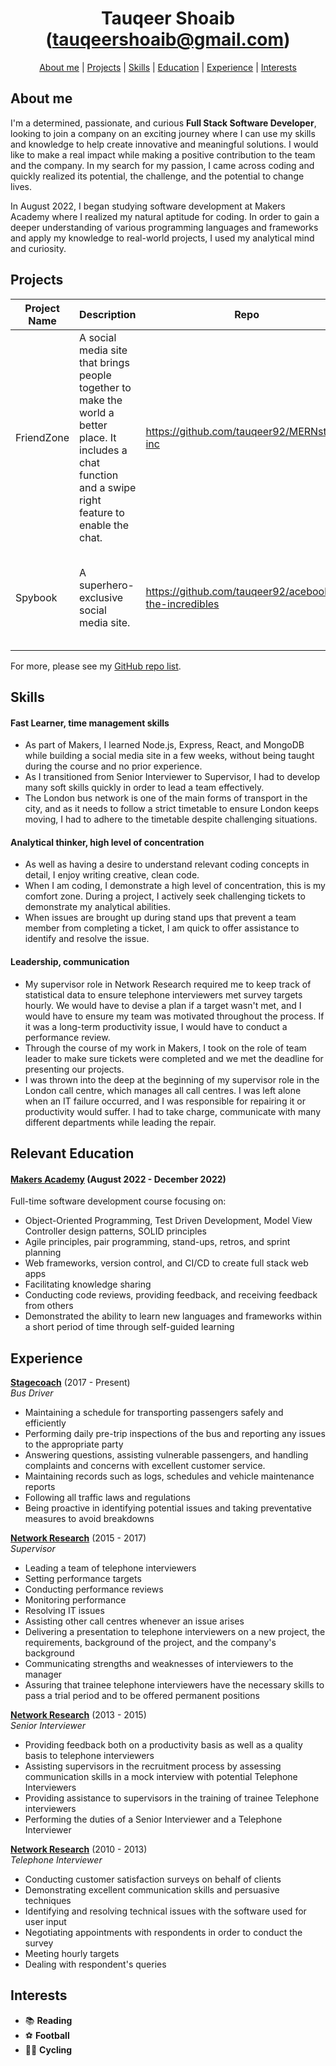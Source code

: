 <div align="center">

# Tauqeer Shoaib (tauqeershoaib@gmail.com)


[About me](#about_me) | [Projects](#projects) | [Skills](#skills) | [Education](#education) | [Experience](#experience) | [Interests](#interests)

</div>

## <a name="about_me">About me</a>

I'm a determined, passionate, and curious **Full Stack Software Developer**, looking to join a company on an exciting journey where I can use my skills and knowledge to help create innovative and meaningful solutions. I would like to make a real impact while making a positive contribution to the team and the company.
In my search for my passion, I came across coding and quickly realized its potential, the challenge, and the potential to change lives.

In August 2022, I began studying software development at Makers Academy where I realized my natural aptitude for coding. In order to gain a deeper understanding of various programming languages and frameworks and apply my knowledge to real-world projects, I used my analytical mind and curiosity.



## <a name="projects">Projects</a>

| Project Name   | Description | Repo | Technologies |
|---        |---          |---   |---           |
| FriendZone| A social media site that brings people together to make the world a better place. It includes a chat function and a swipe right feature to enable the chat. | https://github.com/tauqeer92/MERNsters-inc| Javascript, Mongodb, Mongoose, Express, React, Node.js, Firebase, Jest, Cypress, Vite, Vitest, BCrypt, Tailwind CSS, useGestures, Nodemon |
| Spybook | A superhero-exclusive social media site. |https://github.com/tauqeer92/acebook-the-incredibles| Javascript, Mongodb, Mongoose, Express, React, Node.js, Firebase, Jest, Cypress | | Air BNB | A clone of Air BNB that allows users to book a space and owners to list a space. | https://github.com/tauqeer92/makersbnb-ruby-seed | Ruby, Postgresql, HTML, CSS, SQL |

For more, please see my [GitHub repo list](https://github.com/tauqeer92?tab=repositories).

## <a name="skills">Skills</a>

#### Fast Learner, time management skills ####
- As part of Makers, I learned Node.js, Express, React, and MongoDB while building a social media site in a few weeks, without being taught during the course and no prior experience. 
- As I transitioned from Senior Interviewer to Supervisor, I had to develop many soft skills quickly in order to lead a team effectively.
- The London bus network is one of the main forms of transport in the city, and as it needs to follow a strict timetable to ensure London keeps moving, I had to adhere to the timetable despite challenging situations.

#### Analytical thinker, high level of concentration ####
- As well as having a desire to understand relevant coding concepts in detail, I enjoy writing creative, clean code.
- When I am coding, I demonstrate a high level of concentration, this is my comfort zone. During a project, I actively seek challenging tickets to demonstrate my analytical abilities. 
- When issues are brought up during stand ups that prevent a team member from completing a ticket, I am quick to offer assistance to identify and resolve the issue.

#### Leadership, communication ####
- My supervisor role in Network Research required me to keep track of statistical data to ensure telephone interviewers met survey targets hourly. We would have to devise a plan if a target wasn't met, and I would have to ensure my team was motivated throughout the process. If it was a long-term productivity issue, I would have to conduct a performance review. 
- Through the course of my work in Makers, I took on the role of team leader to make sure tickets were completed and we met the deadline for presenting our projects.
- I was thrown into the deep at the beginning of my supervisor role in the London call centre, which manages all call centres. I was left alone when an IT failure occurred, and I was responsible for repairing it or productivity would suffer. I had to take charge, communicate with many different departments while leading the repair.

## <a name="education"> Relevant Education</a>

#### [Makers Academy](https://makers.tech/) (August 2022 - December 2022)

Full-time software development course focusing on:	
- Object-Oriented Programming, Test Driven Development, Model View Controller design patterns, SOLID principles
- Agile principles, pair programming, stand-ups, retros, and sprint planning
- Web frameworks, version control, and CI/CD to create full stack web apps
- Facilitating knowledge sharing
- Conducting code reviews, providing feedback, and receiving feedback from others
- Demonstrated the ability to learn new languages and frameworks within a short period of time through self-guided learning

## <a name="experience">Experience</a>

**[Stagecoach](https://www.stagecoachbus.com)** (2017 - Present)    
*Bus Driver*
- Maintaining a schedule for transporting passengers safely and efficiently
- Performing daily pre-trip inspections of the bus and reporting any issues to the appropriate party
- Answering questions, assisting vulnerable passengers, and handling complaints and concerns with excellent customer service.
- Maintaining records such as logs, schedules and vehicle maintenance reports
- Following all traffic laws and regulations
- Being proactive in identifying potential issues and taking preventative measures to avoid breakdowns


**[Network Research](https://www.thisismotif.com)** (2015 - 2017)    
*Supervisor*  
- Leading a team of telephone interviewers
- Setting performance targets
- Conducting performance reviews
- Monitoring performance
- Resolving IT issues
- Assisting other call centres whenever an issue arises
- Delivering a presentation to telephone interviewers on a new project, the requirements, background of the project, and the company's background 
- Communicating strengths and weaknesses of interviewers to the manager
- Assuring that trainee telephone interviewers have the necessary skills to pass a trial period and to be offered permanent positions


**[Network Research](https://www.thisismotif.com)** (2013 - 2015)    
*Senior Interviewer*  
- Providing feedback both on a productivity basis as well as a quality basis to telephone interviewers
- Assisting supervisors in the recruitment process by assessing communication skills in a mock interview with potential Telephone Interviewers 
- Providing assistance to supervisors in the training of trainee Telephone interviewers
- Performing the duties of a Senior Interviewer and a Telephone Interviewer


**[Network Research](https://www.thisismotif.com)** (2010 - 2013)    
*Telephone Interviewer*  
- Conducting customer satisfaction surveys on behalf of clients
- Demonstrating excellent communication skills and persuasive techniques
- Identifying and resolving technical issues with the software used for user input
- Negotiating appointments with respondents in order to conduct the survey
- Meeting hourly targets
- Dealing with respondent's queries


## <a name="interests">Interests</a>
- 📚 **Reading** 
- ⚽️ **Football**
- 🚴‍♂️ **Cycling**
